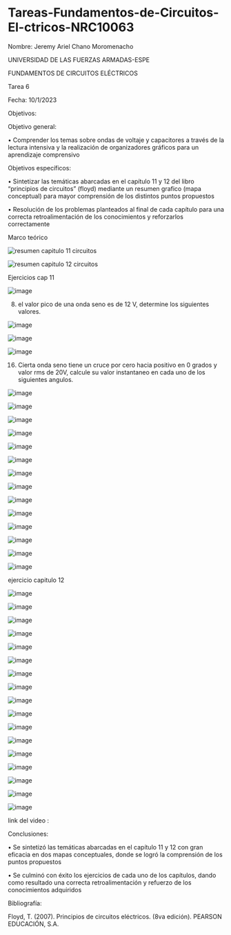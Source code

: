 # Tareas-Fundamentos-de-Circuitos-El-ctricos-NRC10063
Nombre: Jeremy Ariel Chano Moromenacho

UNIVERSIDAD DE LAS FUERZAS ARMADAS-ESPE

FUNDAMENTOS DE CIRCUITOS ELÉCTRICOS	

Tarea 6
			
Fecha: 10/1/2023

Objetivos:

Objetivo general:

•	Comprender los temas sobre ondas de voltaje y capacitores a través de la lectura intensiva y la realización de organizadores gráficos para un aprendizaje comprensivo

Objetivos específicos:

•	Sintetizar las temáticas abarcadas en el capítulo 11 y 12 del libro “principios de circuitos” (floyd) mediante un resumen grafico (mapa conceptual) para mayor comprensión de los distintos puntos propuestos

•	Resolución de los problemas planteados al final de cada capítulo para una correcta retroalimentación de los conocimientos y reforzarlos correctamente 

Marco teórico

![resumen capitulo 11 circuitos](https://user-images.githubusercontent.com/89498534/211714406-701138fb-dcca-42d8-9cbb-a8961a71dfda.jpg)

![resumen capitulo 12 circuitos](https://user-images.githubusercontent.com/89498534/212189748-8430a596-e327-4ba1-ad6b-fee6a51b97ee.jpg)

Ejercicios cap 11

![image](https://user-images.githubusercontent.com/89498534/211714651-57419da9-f3a1-4b5f-887f-8857833172cc.png)

8. el valor pico de una onda seno es de 12 V, determine los siguientes valores.

![image](https://user-images.githubusercontent.com/89498534/211714715-033669f6-9561-4cfb-b0d4-9766298d5271.png)

![image](https://user-images.githubusercontent.com/89498534/211714891-7d0793a4-5e3e-4f20-a0d5-35dabbd9b96e.png)

![image](https://user-images.githubusercontent.com/89498534/211714930-7000775e-2efe-4225-b267-f467b04c7cca.png)

16. Cierta onda seno tiene un cruce por cero hacia positivo en 0 grados y valor rms de 20V, calcule su valor instantaneo en cada uno de los siguientes angulos.

![image](https://user-images.githubusercontent.com/89498534/211714987-72fa2534-889a-4219-a9f8-7bdd293edd7c.png)

![image](https://user-images.githubusercontent.com/89498534/211715484-4987e0ce-75fc-43a4-82de-9c276d3bc427.png)

![image](https://user-images.githubusercontent.com/89498534/211715523-f97b1a63-899b-4a48-95e2-cbba88d9b5c4.png)

![image](https://user-images.githubusercontent.com/89498534/211715559-d61a7774-8a7d-491b-a6a6-fe09e79c38af.png)

![image](https://user-images.githubusercontent.com/89498534/211715600-e5a68647-d96d-478b-a722-26187beb29c7.png)

![image](https://user-images.githubusercontent.com/89498534/211715623-b1a2905d-2e7d-460e-b369-034cc872aa2b.png)

![image](https://user-images.githubusercontent.com/89498534/211715646-1ca97004-0e53-4f23-b2ac-fbe2518952dc.png)

![image](https://user-images.githubusercontent.com/89498534/211718404-ce8c7c20-05e1-4c2e-b739-c87d9c68cffc.png)

![image](https://user-images.githubusercontent.com/89498534/211717851-15cf7d2d-8dfc-4f00-b6d4-de29f5aec503.png)

![image](https://user-images.githubusercontent.com/89498534/211715731-60e2f764-0f42-42e6-ad99-6abda05e5d25.png)

![image](https://user-images.githubusercontent.com/89498534/211715753-541cbcaf-0f99-409c-b7fe-03a1381c11ab.png)

![image](https://user-images.githubusercontent.com/89498534/211715781-67e2116f-14ed-4c5d-9ca1-5db7ca7910e2.png)

![image](https://user-images.githubusercontent.com/89498534/211724784-9b2bca4c-8b77-411a-9fe3-257e631215c8.png)

![image](https://user-images.githubusercontent.com/89498534/211724878-1cb74951-6399-4d91-82de-9946eb951f3c.png)

ejercicio capitulo 12

![image](https://user-images.githubusercontent.com/89498534/212190097-8986671e-e565-4bd1-b0b3-f81df6e35585.png)

![image](https://user-images.githubusercontent.com/89498534/212190164-b8a7b9bb-0bb5-44c9-a79c-5789ba7278d0.png)

![image](https://user-images.githubusercontent.com/89498534/212190200-43958706-f717-41b4-a979-231869b396a7.png)

![image](https://user-images.githubusercontent.com/89498534/212190297-eada7c2a-aa96-4404-b6a0-26843f174ba4.png)

![image](https://user-images.githubusercontent.com/89498534/212190355-88a5f02b-d64a-46fb-ae6a-b1c67e3fece8.png)

![image](https://user-images.githubusercontent.com/89498534/212190400-0bdf9c76-a2b3-4e1c-a515-03b76635ab37.png)

![image](https://user-images.githubusercontent.com/89498534/212190449-98e19991-c2fb-41a6-b8f7-cbdae79fd244.png)

![image](https://user-images.githubusercontent.com/89498534/212190546-3625904c-b8f7-409d-ae0b-6a0c777ad357.png)

![image](https://user-images.githubusercontent.com/89498534/212190615-657d50a7-41cc-47bc-8bf9-dd0b594d5184.png)

![image](https://user-images.githubusercontent.com/89498534/212190655-d6901dac-09a4-4667-b153-2f3ec1f42305.png)

![image](https://user-images.githubusercontent.com/89498534/212190736-e9b20ed4-5ac6-4fc1-8829-950bd2c705cd.png)

![image](https://user-images.githubusercontent.com/89498534/212190797-b2b37bf4-df41-426b-adc2-061ab4ecdf7d.png)

![image](https://user-images.githubusercontent.com/89498534/212190848-e32e0869-3a38-4ab2-91a9-eaa86409f0f4.png)

![image](https://user-images.githubusercontent.com/89498534/212190891-8641d23e-ff42-4ac8-babf-494b5f0e9ddd.png)

![image](https://user-images.githubusercontent.com/89498534/212190940-0c3c77a7-d9d4-4c4d-92fd-f217acfe4d03.png)

![image](https://user-images.githubusercontent.com/89498534/212190993-8a7d0957-51c1-411c-afce-a86b8626834d.png)

![image](https://user-images.githubusercontent.com/89498534/212191043-ea920a23-ea24-4b27-a011-d6f34a846de9.png)

link del video :



Conclusiones:

• Se sintetizó las temáticas abarcadas en el capítulo 11 y 12 con gran eficacia en dos mapas conceptuales, donde se logró la comprensión de los puntos propuestos

• Se culminó con éxito los ejercicios de cada uno de los capítulos, dando como resultado una correcta retroalimentación y refuerzo de los conocimientos adquiridos

Bibliografía:

Floyd, T. (2007). Principios de circuitos eléctricos. (8va edición). PEARSON EDUCACIÓN, S.A.














